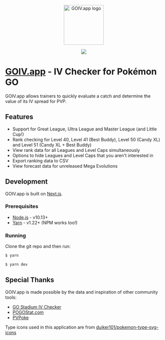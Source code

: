 <p align="center"><a href="https://goiv.app" target="_blank" rel="noopener noreferrer"><img width="128" src="https://goiv.app/logo.png" alt="GOIV.app logo"></a></p>
                                                                                
<p align="center"><a href="https://github.com/jgmcelwain/go-iv/releases"><img src="https://img.shields.io/badge/dynamic/json?color=34D399&label=Stable%20Version&query=version&url=https%3A%2F%2Fgoiv.app%2Fapi%2Fversion&prefix=v&style=flat-square"></a></p>

# [GOIV.app](https://goiv.app) - IV Checker for Pokémon GO

GOIV.app allows trainers to quickly evaluate a catch and determine the value of its IV spread for PVP.

## Features

- Support for Great League, Ultra League and Master League (and Little Cup!)
- Rank checking for Level 40, Level 41 (Best Buddy), Level 50 (Candy XL) and Level 51 (Candy XL + Best Buddy)
- View rank data for all Leagues and Level Caps simultaneously
- Options to hide Leagues and Level Caps that you aren't interested in
- Export ranking data to CSV
- View forecast data for unreleased Mega Evolutions

## Development

GOIV.app is built on [Next.js](https://nextjs.org/).

### Prerequisites

- [Node.js](https://nodejs.org) - v10.13+
- [Yarn](https://classic.yarnpkg.com/lang/en/) - v1.22+ (NPM works too!)

### Running

Clone the git repo and then run:

```bash
$ yarn
```

```bash
$ yarn dev
```

## Special Thanks

GOIV.app is made possible by the data and inspiration of other community tools:

- [GO Stadium IV Checker](https://stadiumgaming.gg/rank-checker)
- [POGOStat.com](https://pogostat.com)
- [PVPoke](https://github.com/pvpoke/pvpoke)

Type icons used in this application are from [duiker101/pokemon-type-svg-icons](https://github.com/duiker101/pokemon-type-svg-icons)

